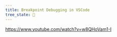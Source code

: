 ```yaml
---
title: Breakpoint Debugging in VSCode
tree_state: 🌱
---
```


https://www.youtube.com/watch?v=w8QHoVam1-I